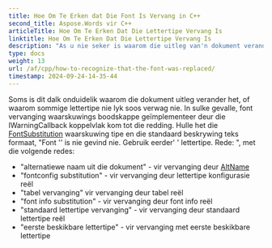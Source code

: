 ```yaml
---
title: Hoe Om Te Erken dat Die Font Is Vervang in C++
second_title: Aspose.Words vir C++
articleTitle: Hoe Om Te Erken Dat Die Lettertipe Vervang Is
linktitle: Hoe Om Te Erken Dat Die Lettertipe Vervang Is
description: "As u nie seker is waarom die uitleg van'n dokument verander het nie, of waarom'n sekere lettertipe nie lyk soos verwag nie, kan waarskuwingsboodskappe vir die vervanging van lettertipes help."
type: docs
weight: 13
url: /af/cpp/how-to-recognize-that-the-font-was-replaced/
timestamp: 2024-09-24-14-35-44
---
```


Soms is dit dalk onduidelik waarom die dokument uitleg verander het, of waarom sommige lettertipe nie lyk soos verwag nie. In sulke gevalle, font vervanging waarskuwings boodskappe geïmplementeer deur die IWarningCallback koppelvlak kom tot die redding. Hulle het die [FontSubstitution](https://reference.aspose.com/words/cpp/aspose.words/warningtype/) waarskuwing tipe en die standaard beskrywing teks formaat, "Font '<OriginalFont>' is nie gevind nie. Gebruik eerder' <SubstitutionFont> ' lettertipe. Rede: <Reason>", met die volgende redes:

- "alternatiewe naam uit die dokument" - vir vervanging deur [AltName](https://reference.aspose.com/words/cpp/aspose.words.fonts/fontinfo/get_altname/)
- "fontconfig substitution" - vir vervanging deur lettertipe konfigurasie reël
- "tabel vervanging" vir vervanging deur tabel reël
- "font info substitution" - vir vervanging deur font info reël
- "standaard lettertipe vervanging" - vir vervanging deur standaard lettertipe reël
- "eerste beskikbare lettertipe" - vir vervanging met eerste beskikbare lettertipe
